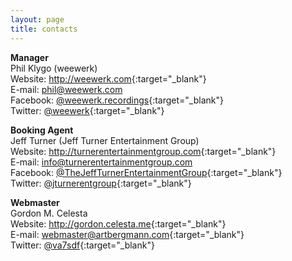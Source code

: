 ```yaml
---
layout: page
title: contacts
---
```


**Manager**  
Phil Klygo (weewerk)  
Website: <http://weewerk.com>{:target="_blank"}  
E-mail:  <phil@weewerk.com>  
Facebook: [@weewerk.recordings](https://www.facebook.com/weewerk.recordings){:target="_blank"}  
Twitter: [@weewerk](https://twitter.com/weewerk){:target="_blank"}  

**Booking Agent**  
Jeff Turner (Jeff Turner Entertainment Group)  
Website: <http://turnerentertainmentgroup.com>{:target="_blank"}  
E-mail: <info@turnerentertainmentgroup.com>  
Facebook: [@TheJeffTurnerEntertainmentGroup](https://www.facebook.com/TheJeffTurnerEntertainmentGroup){:target="_blank"}  
Twitter: [@jturnerentgroup](https://twitter.com/jturnerentgroup){:target="_blank"}  

**Webmaster**  
Gordon M. Celesta  
Website: <http://gordon.celesta.me>{:target="_blank"}  
E-mail:  <webmaster@artbergmann.com>{:target="_blank"}  
Twitter: [@va7sdf](https://twitter.com/va7sdf){:target="_blank"}  
